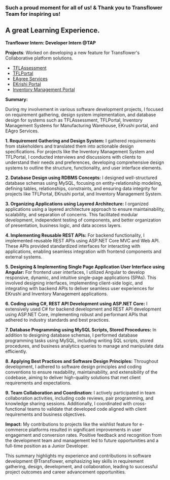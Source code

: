 
### Such a proud moment for all of us! & Thank you to Transflower Team for inspiring us!
## A great Learning Experience.
**Tranflower Intern: Developer Intern @TAP**

**Projects**: Worked on developing a new feature for Transflower's Collaborative platform solutions.
- <a href="https://github.com/RaviTambade/TFLAssessment.git">TFLAssessment</a>
- <a href="https://github.com/RaviTambade/TFLPortal.git">TFLPortal</a>
- <a href="https://github.com/RaviTambade/EAgroServices.git">EAgree Services</a>
- <a href="https://github.com/RaviTambade/E-Krushi-Project.git">EKrishi Portal</a>
- <a href="https://github.com/RaviTambade/InventoryManagement.git">Inventory Management Portal</a>

**Summary:**

During my involvement in various software development projects, I focused on requirement gathering, design system implementation, and database design for systems such as TFLAssessment, TFLPortal, Inventory Management Systems for Manufacturing Warehouse, EKrushi portal, and EAgro Services.

**1. Requirement Gathering and Design System:**
I gathered requirements from stakeholders and translated them into actionable design specifications. For projects like the Inventory Management System and TFLPortal, I conducted interviews and discussions with clients to understand their needs and preferences, developing comprehensive design systems to outline the structure, functionality, and user interface elements.

**2. Database Design using RDBMS Concepts:**
I designed well-structured database schemas using MySQL, focusing on entity-relationship modeling, defining tables, relationships, constraints, and ensuring data integrity for projects like TFLPortal, EKrushi portal, and Inventory Management System.

**3. Organizing Applications using Layered Architecture:**
I organized applications using a layered architecture approach to ensure maintainability, scalability, and separation of concerns. This facilitated modular development, independent testing of components, and better organization of presentation, business logic, and data access layers.

**4. Implementing Reusable REST APIs:**
For backend functionality, I implemented reusable REST APIs using ASP.NET Core MVC and Web API. These APIs provided standardized interfaces for interacting with applications, enabling seamless integration with frontend components and external systems.

**5. Designing & Implementing Single Page Application User Interface using Angular:**
For frontend user interfaces, I utilized Angular to develop responsive, dynamic, and intuitive single-page applications (SPAs). This involved designing interfaces, implementing client-side logic, and integrating with backend APIs to deliver seamless user experiences for EKrushi and Inventory Management applications.

**6. Coding using C#, REST API Development using ASP.NET Core:**
I extensively used C# for backend development and REST API development using ASP.NET Core, implementing robust and performant APIs that adhered to industry standards and best practices.

**7. Database Programming using MySQL Scripts, Stored Procedures:**
In addition to designing database schemas, I performed database programming tasks using MySQL, including writing SQL scripts, stored procedures, and business analytics queries to manage and manipulate data efficiently.

**8. Applying Best Practices and Software Design Principles:**
Throughout development, I adhered to software design principles and coding conventions to ensure readability, maintainability, and extensibility of the codebase, aiming to deliver high-quality solutions that met client requirements and expectations.

**9. Team Collaboration and Coordination:**
I actively participated in team collaboration activities, including code reviews, pair programming, and knowledge sharing sessions. Additionally, I coordinated with cross-functional teams to validate that developed code aligned with client requirements and business objectives.

**Impact:**
My contributions to projects like the wishlist feature for e-commerce platforms resulted in significant improvements in user engagement and conversion rates. Positive feedback and recognition from the development team and management led to future opportunities and a full-time position as a Junior Developer.

This summary highlights my experience and contributions in software development @Transflower, emphasizing key skills in requirement gathering, design, development, and collaboration, leading to successful project outcomes and career advancement opportunities.